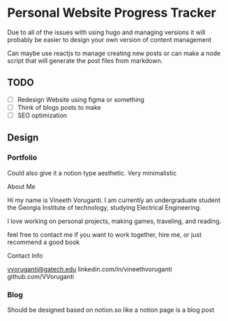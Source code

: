 # Personal Website Progress Tracker
Due to all of the issues with using hugo and managing versions it will probably be easier
to design your own version of content management

Can maybe use reactjs to manage creating new posts or can make a node script
that will generate the post files from markdown. 

## TODO

- [ ] Redesign Website using figma or something
- [ ] Think of blogs posts to make
- [ ] SEO optimization

## Design

### Portfolio

Could also give it a notion type aesthetic. Very minimalistic

About Me

Hi my name is Vineeth Voruganti. I am currently an undergraduate student the Georgia
Institute of technology, studying Electrical Engineering. 

I love working on personal projects, making games, traveling, and reading. 

feel free to contact me if you want to work together, hire me, or just recommend a good book

Contact Info

vvoruganti@gatech.edu
linkedin.com/in/vineethvoruganti
github.com/VVoruganti


### Blog

Should be designed based on notion.so like a notion page is a blog post 

